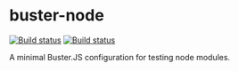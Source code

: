 # buster-node

[![Build status](https://secure.travis-ci.org/busterjs/buster-node.png?branch=master)](http://travis-ci.org/busterjs/buster-node)
[![Build status](https://ci.appveyor.com/api/projects/status/github/busterjs/buster-node?branch=master&svg=true)](https://ci.appveyor.com/project/dominykas/buster-node)

A minimal Buster.JS configuration for testing node modules.
